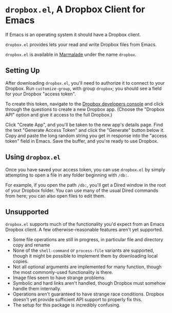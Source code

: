 <!-- -*- mode: markdown -*- -->

`dropbox.el`, A Dropbox Client for Emacs
========================================

If Emacs is an operating system it should have a Dropbox client.

`dropbox.el` provides lets your read and write Dropbox files from
Emacs.

`dropbox.el` is available in [Marmalade](https://marmalade-repo.org)
under the name `dropbox`.

Setting Up
----------

After downloading `dropbox.el`, you'll need to authorize it to connect
to your Dropbox. Run `customize-group`, with group `dropbox`; you
should see a field for your Dropbox "access token".

To create this token, navigate to the [Dropbox developers
console](https://www.dropbox.com/developers/apps/create) and click
through the questions to create a new Dropbox app. (Choose the
"Dropbox API" option and give it access to the full Dropbox.)

Click "Create App", and you'll be taken to the new app's details page. Find the text "Generate Access Token" and click the "Generate" button below it. Copy and paste the long random string you get in response into the "access token" field in Emacs. Save the buffer, and you're ready to use Dropbox.

Using `dropbox.el`
------------------

Once you have saved your access token, you can use `dropbox.el` by
simply attempting to open a file in any folder beginning with `/db:`.

For example, if you open the path `/db:`, you'll get a Dired window in
the root of your Dropbox folder. You can use many of the usual Dired
commands from here; you can also open files to edit them.

Unsupported
-----------

`dropbox.el` supports much of the functionality you'd expect from an Emacs Dropbox client.  A few otherwise-reasonable features aren't yet supported.

 + Some file operations are still in progress, in particular file and directory copy and rename
 + None of the `shell-command` or `process-file` variants are supported, though it might be possible to implement them by downloading local copies.
 + Not all optional arguments are implemented for many function, though the most commonly-used functionality is there.
 + Image files seem to have strange problems.
 + Symbolic and hard links aren't handled, though Dropbox must somehow handle them internally.
 + Operations aren't guaranteed to have strange race conditions.  Dropbox doesn't yet provide sufficient API support to properly fix this.
 + The setup for this package is incredibly confusing.
